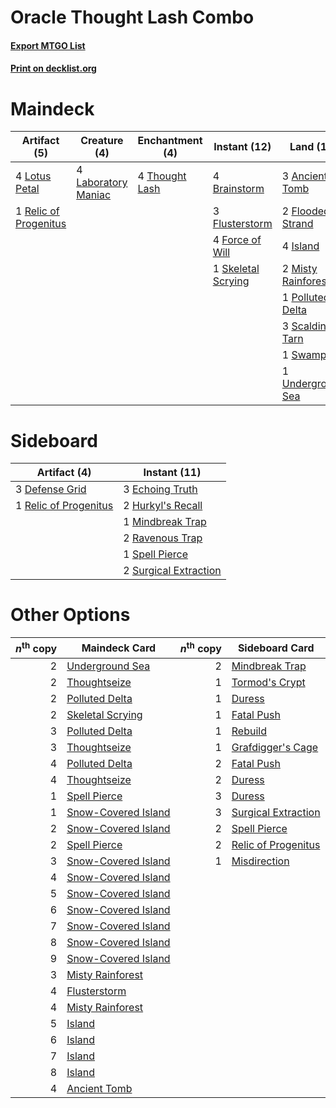 # Oracle Thought Lash Combo

#### [Export MTGO List](../collection/Oracle%20Thought%20Lash%20Combo/Oracle%20Thought%20Lash%20Combo.txt)
#### [Print on decklist.org](http://decklist.org/?deckmain=3%09Ancient%20Tomb%0A4%09Brainstorm%0A2%09Flooded%20Strand%0A3%09Flusterstorm%0A4%09Force%20of%20Will%0A4%09Island%0A1%09Jace,%20Wielder%20of%20Mysteries%0A4%09Laboratory%20Maniac%0A4%09Lotus%20Petal%0A2%09Misty%20Rainforest%0A4%09Paradigm%20Shift%0A1%09Polluted%20Delta%0A4%09Ponder%0A4%09Preordain%0A1%09Relic%20of%20Progenitus%0A3%09Scalding%20Tarn%0A1%09Skeletal%20Scrying%0A1%09Swamp%0A4%09Thassa's%20Oracle%0A4%09Thought%20Lash%0A1%09Thoughtseize%0A1%09Underground%20Sea&deckside=3%09Defense%20Grid%0A3%09Echoing%20Truth%0A2%09Hurkyl's%20Recall%0A1%09Mindbreak%20Trap%0A2%09Ravenous%20Trap%0A1%09Relic%20of%20Progenitus%0A1%09Spell%20Pierce%0A2%09Surgical%20Extraction)
# Maindeck

|                                          Artifact (5)                                          |                                         Creature (4)                                         |                                    Enchantment (4)                                    |                                        Instant (12)                                         |                                          Land (17)                                          |                                           Planeswalker (1)                                            |                                      Sorcery (13)                                       |   Unknown (4)   |
|------------------------------------------------------------------------------------------------|----------------------------------------------------------------------------------------------|---------------------------------------------------------------------------------------|---------------------------------------------------------------------------------------------|---------------------------------------------------------------------------------------------|-------------------------------------------------------------------------------------------------------|-----------------------------------------------------------------------------------------|-----------------|
|4 [Lotus Petal](http://gatherer.wizards.com/Pages/Card/Details.aspx?multiverseid=420602)        |4 [Laboratory Maniac](http://gatherer.wizards.com/Pages/Card/Details.aspx?multiverseid=230788)|4 [Thought Lash](http://gatherer.wizards.com/Pages/Card/Details.aspx?multiverseid=3123)|4 [Brainstorm](http://gatherer.wizards.com/Pages/Card/Details.aspx?multiverseid=3897)        |3 [Ancient Tomb](http://gatherer.wizards.com/Pages/Card/Details.aspx?multiverseid=409567)    |1 [Jace, Wielder of Mysteries](http://gatherer.wizards.com/Pages/Card/Details.aspx?multiverseid=460981)|4 [Paradigm Shift](http://gatherer.wizards.com/Pages/Card/Details.aspx?multiverseid=4492)|4 Thassa's Oracle|
|1 [Relic of Progenitus](http://gatherer.wizards.com/Pages/Card/Details.aspx?multiverseid=174824)|                                                                                              |                                                                                       |3 [Flusterstorm](http://gatherer.wizards.com/Pages/Card/Details.aspx?multiverseid=228255)    |2 [Flooded Strand](http://gatherer.wizards.com/Pages/Card/Details.aspx?multiverseid=405098)  |                                                                                                       |4 [Ponder](http://gatherer.wizards.com/Pages/Card/Details.aspx?multiverseid=451051)      |                 |
|                                                                                                |                                                                                              |                                                                                       |4 [Force of Will](http://gatherer.wizards.com/Pages/Card/Details.aspx?multiverseid=3107)     |4 [Island](http://gatherer.wizards.com/Pages/Card/Details.aspx?multiverseid=439857)          |                                                                                                       |4 [Preordain](http://gatherer.wizards.com/Pages/Card/Details.aspx?multiverseid=405347)   |                 |
|                                                                                                |                                                                                              |                                                                                       |1 [Skeletal Scrying](http://gatherer.wizards.com/Pages/Card/Details.aspx?multiverseid=389674)|2 [Misty Rainforest](http://gatherer.wizards.com/Pages/Card/Details.aspx?multiverseid=405102)|                                                                                                       |1 [Thoughtseize](http://gatherer.wizards.com/Pages/Card/Details.aspx?multiverseid=438676)|                 |
|                                                                                                |                                                                                              |                                                                                       |                                                                                             |1 [Polluted Delta](http://gatherer.wizards.com/Pages/Card/Details.aspx?multiverseid=405104)  |                                                                                                       |                                                                                         |                 |
|                                                                                                |                                                                                              |                                                                                       |                                                                                             |3 [Scalding Tarn](http://gatherer.wizards.com/Pages/Card/Details.aspx?multiverseid=405107)   |                                                                                                       |                                                                                         |                 |
|                                                                                                |                                                                                              |                                                                                       |                                                                                             |1 [Swamp](http://gatherer.wizards.com/Pages/Card/Details.aspx?multiverseid=439858)           |                                                                                                       |                                                                                         |                 |
|                                                                                                |                                                                                              |                                                                                       |                                                                                             |1 [Underground Sea](http://gatherer.wizards.com/Pages/Card/Details.aspx?multiverseid=886)    |                                                                                                       |                                                                                         |                 |


# Sideboard

|                                          Artifact (4)                                          |                                          Instant (11)                                          |
|------------------------------------------------------------------------------------------------|------------------------------------------------------------------------------------------------|
|3 [Defense Grid](http://gatherer.wizards.com/Pages/Card/Details.aspx?multiverseid=45481)        |3 [Echoing Truth](http://gatherer.wizards.com/Pages/Card/Details.aspx?multiverseid=405212)      |
|1 [Relic of Progenitus](http://gatherer.wizards.com/Pages/Card/Details.aspx?multiverseid=174824)|2 [Hurkyl's Recall](http://gatherer.wizards.com/Pages/Card/Details.aspx?multiverseid=135260)    |
|                                                                                                |1 [Mindbreak Trap](http://gatherer.wizards.com/Pages/Card/Details.aspx?multiverseid=197532)     |
|                                                                                                |2 [Ravenous Trap](http://gatherer.wizards.com/Pages/Card/Details.aspx?multiverseid=197537)      |
|                                                                                                |1 [Spell Pierce](http://gatherer.wizards.com/Pages/Card/Details.aspx?multiverseid=425876)       |
|                                                                                                |2 [Surgical Extraction](http://gatherer.wizards.com/Pages/Card/Details.aspx?multiverseid=397706)|


# Other Options

|*n*<sup>th</sup> copy|                                        Maindeck Card                                         |*n*<sup>th</sup> copy|                                        Sideboard Card                                        |
|--------------------:|----------------------------------------------------------------------------------------------|--------------------:|----------------------------------------------------------------------------------------------|
|                    2|[Underground Sea](http://gatherer.wizards.com/Pages/Card/Details.aspx?multiverseid=886)       |                    2|[Mindbreak Trap](http://gatherer.wizards.com/Pages/Card/Details.aspx?multiverseid=197532)     |
|                    2|[Thoughtseize](http://gatherer.wizards.com/Pages/Card/Details.aspx?multiverseid=438676)       |                    1|[Tormod's Crypt](http://gatherer.wizards.com/Pages/Card/Details.aspx?multiverseid=389723)     |
|                    2|[Polluted Delta](http://gatherer.wizards.com/Pages/Card/Details.aspx?multiverseid=405104)     |                    1|[Duress](http://gatherer.wizards.com/Pages/Card/Details.aspx?multiverseid=14557)              |
|                    2|[Skeletal Scrying](http://gatherer.wizards.com/Pages/Card/Details.aspx?multiverseid=389674)   |                    1|[Fatal Push](http://gatherer.wizards.com/Pages/Card/Details.aspx?multiverseid=423724)         |
|                    3|[Polluted Delta](http://gatherer.wizards.com/Pages/Card/Details.aspx?multiverseid=405104)     |                    1|[Rebuild](http://gatherer.wizards.com/Pages/Card/Details.aspx?multiverseid=464015)            |
|                    3|[Thoughtseize](http://gatherer.wizards.com/Pages/Card/Details.aspx?multiverseid=438676)       |                    1|[Grafdigger's Cage](http://gatherer.wizards.com/Pages/Card/Details.aspx?multiverseid=278452)  |
|                    4|[Polluted Delta](http://gatherer.wizards.com/Pages/Card/Details.aspx?multiverseid=405104)     |                    2|[Fatal Push](http://gatherer.wizards.com/Pages/Card/Details.aspx?multiverseid=423724)         |
|                    4|[Thoughtseize](http://gatherer.wizards.com/Pages/Card/Details.aspx?multiverseid=438676)       |                    2|[Duress](http://gatherer.wizards.com/Pages/Card/Details.aspx?multiverseid=14557)              |
|                    1|[Spell Pierce](http://gatherer.wizards.com/Pages/Card/Details.aspx?multiverseid=425876)       |                    3|[Duress](http://gatherer.wizards.com/Pages/Card/Details.aspx?multiverseid=14557)              |
|                    1|[Snow-Covered Island](http://gatherer.wizards.com/Pages/Card/Details.aspx?multiverseid=121130)|                    3|[Surgical Extraction](http://gatherer.wizards.com/Pages/Card/Details.aspx?multiverseid=397706)|
|                    2|[Snow-Covered Island](http://gatherer.wizards.com/Pages/Card/Details.aspx?multiverseid=121130)|                    2|[Spell Pierce](http://gatherer.wizards.com/Pages/Card/Details.aspx?multiverseid=425876)       |
|                    2|[Spell Pierce](http://gatherer.wizards.com/Pages/Card/Details.aspx?multiverseid=425876)       |                    2|[Relic of Progenitus](http://gatherer.wizards.com/Pages/Card/Details.aspx?multiverseid=174824)|
|                    3|[Snow-Covered Island](http://gatherer.wizards.com/Pages/Card/Details.aspx?multiverseid=121130)|                    1|[Misdirection](http://gatherer.wizards.com/Pages/Card/Details.aspx?multiverseid=382310)       |
|                    4|[Snow-Covered Island](http://gatherer.wizards.com/Pages/Card/Details.aspx?multiverseid=121130)|                     |                                                                                              |
|                    5|[Snow-Covered Island](http://gatherer.wizards.com/Pages/Card/Details.aspx?multiverseid=121130)|                     |                                                                                              |
|                    6|[Snow-Covered Island](http://gatherer.wizards.com/Pages/Card/Details.aspx?multiverseid=121130)|                     |                                                                                              |
|                    7|[Snow-Covered Island](http://gatherer.wizards.com/Pages/Card/Details.aspx?multiverseid=121130)|                     |                                                                                              |
|                    8|[Snow-Covered Island](http://gatherer.wizards.com/Pages/Card/Details.aspx?multiverseid=121130)|                     |                                                                                              |
|                    9|[Snow-Covered Island](http://gatherer.wizards.com/Pages/Card/Details.aspx?multiverseid=121130)|                     |                                                                                              |
|                    3|[Misty Rainforest](http://gatherer.wizards.com/Pages/Card/Details.aspx?multiverseid=405102)   |                     |                                                                                              |
|                    4|[Flusterstorm](http://gatherer.wizards.com/Pages/Card/Details.aspx?multiverseid=228255)       |                     |                                                                                              |
|                    4|[Misty Rainforest](http://gatherer.wizards.com/Pages/Card/Details.aspx?multiverseid=405102)   |                     |                                                                                              |
|                    5|[Island](http://gatherer.wizards.com/Pages/Card/Details.aspx?multiverseid=439857)             |                     |                                                                                              |
|                    6|[Island](http://gatherer.wizards.com/Pages/Card/Details.aspx?multiverseid=439857)             |                     |                                                                                              |
|                    7|[Island](http://gatherer.wizards.com/Pages/Card/Details.aspx?multiverseid=439857)             |                     |                                                                                              |
|                    8|[Island](http://gatherer.wizards.com/Pages/Card/Details.aspx?multiverseid=439857)             |                     |                                                                                              |
|                    4|[Ancient Tomb](http://gatherer.wizards.com/Pages/Card/Details.aspx?multiverseid=409567)       |                     |                                                                                              |

